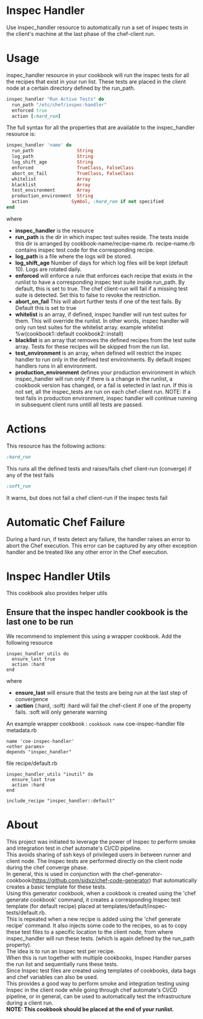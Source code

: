 # Inspec Handler
Use inspec_handler resource to automatically run a set of inspec tests in the client's machine at the last phase of the chef-client run.

# Usage
inspec_handler resource in your cookbook will run the inspec tests for all the recipes that exist in your run list.
These tests are placed in the client node at a certain directory defined by the run_path.

```ruby
inspec_handler "Run Active Tests" do
  run_path "/etc/chef/inspec-handler"
  enforced true
  action [:hard_run]
```
The full syntax for all the properties that are available to the inspec_handler resource is:
```ruby
inspec_handler 'name' do
  run_path                String
  log_path                String
  log_shift_age           String
  enforced                TrueClass, FalseClass
  abort_on_fail           TrueClass, FalseClass
  whitelist               Array
  blacklist               Array
  test_environment        Array
  production_environment  String
  action                Symbol, :hard_run if not specified
end
```
where
* __inspec_handler__ is the resource
* __run_path__ is the dir in which inspec test suites reside. The tests inside this dir is arranged by cookbook-name/recipe-name.rb. recipe-name.rb contains inspec test code for the corresponding recipe.
* __log_path__ is a file where the logs will be stored.
* __log_shift_age__ Number of days for which log files will be kept (default 10). Logs are rotated daily.
* __enforced__ will enforce a rule that enforces each recipe that exists in the runlist to have a corresponding inspec test suite inside run_path. By default, this is set to true. The chef client-run will fail if a missing test suite is detected. Set this to false to revoke the restriction.
* __abort_on_fail__ This will abort further tests if one of the test fails. By Default this is set to true 
* __whitelist__ is an array, if defined, inspec handler will run test suites for them. This will override the runlist. In other words, inspec handler will only run test suites for the whitelist array. example whitelist %w(cookbook1::default cookbook2::install)
* __blacklist__ is an array that removes the defined recipes from the test suite array. Tests for these recipes will be skipped from the run list. 
* __test_environment__ is an array, when defined will restrict the inspec handler to run only in the defined test environments. By default inspec handlers runs in all environment.
* __production_environment__ defines your production environment in which inspec_handler will run only if there is a change in the runlist, a cookbook version has changed, or a fail is setected in last run. If this is not set, all the inspec_tests are run on each chef-client run. NOTE: If a test fails in production environment, inspec handler will continue running in subsequent client runs untill all tests are passed.
# Actions
This resource has the following actions:
```ruby
:hard_run
```
This runs all the defined tests and raises/fails chef client-run (converge) if any of the test fails
```ruby
:soft_run
```
It warns, but does not fail a chef client-run if the inspec tests fail

# Automatic Chef Failure
During a hard run, if tests detect any failure, the handler raises an error to abort the Chef execution. This error can be captured by any other exception handler and be treated like any other error in the Chef execution.
# Inspec Handler Utils
This cookbook also provides helper utils
## Ensure that the inspec handler cookbook is the last one to be run
We recommend to implement this using a wrapper cookbook.
Add the following resource 
```
inspec_handler_utils do
  ensure_last true
  action :hard
end
```
where
* __ensure_last__ will ensure that the tests are being run at the last step of convergence
* __:action__ (:hard, :soft) :hard will fail the chef-client if one of the property fails. :soft will only generate warning

An example wrapper cookbook :
`cookbook name` coe-inspec-handler
file metadata.rb
```
name 'coe-inspec-handler'
<other params>
depends "inspec_handler"
```
file recipe/default.rb
```
inspec_handler_utils "inutil" do
  ensure_last true
  action :hard
end

include_recipe "inspec_handler::default"
```



# About
This project was initiated to leverage the power of Inspec to perform smoke and integration test in chef automate's CI/CD pipeline.   
This avoids sharing of ssh keys of privileged users in between runner and client node. The Inspec tests are performed directly on the client node during the chef converge phase.  
In general, this is used in conjunction with the chef-generator-cookbook(https://github.com/sidxz/chef-code-generator) that automatically creates a basic template for these tests.   
Using this generator cookbook, when a cookbook is created using the 'chef generate cookbook' command, it creates a corresponding Inspec test template (for default recipe) placed at templates/default/inspec-tests/default.rb.  
This is repeated when a new recipe is added using the 'chef generate recipe' command.  It also injects some code to the recipes, so as to copy these test files to a specific location to the client node, from where inspec_handler will run these tests. (which is again defined by the run_path property).  
The idea is to run an Inspec test per recipe.  
When this is run together with multiple cookbooks, Inspec Handler parses the run list and sequentially runs these tests.  
Since Inspec test files are created using templates of cookbooks, data bags and chef variables can also be used.  
This provides a good way to perform smoke and integration testing using Inspec in the client node while going through chef automate's CI/CD pipeline, or in general, can be used to automatically test the infrastructure during a client run.  
__NOTE: This cookbook should be placed at the end of your runlist.__


